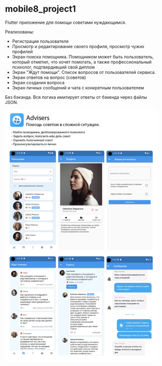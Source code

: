 # mobile8_project1

Flutter приложение для помощи советами нуждающимся.

Реализованы:
- Регистрация пользователя
- Просмотр и редактирование своего профиля, просмотр чужих профилей
- Экран поиска помощника. Помощником может быть пользователь, который отметил, что хочет помогать, а также профессиональный психолог, подтвердивший свой диплом
- Экран "Ждут помощи". Список вопросов от пользователей сервиса. 
- Экран ответов на вопрос (советов)
- Экран создания вопроса
- Экран личных сообщений и чата с конкретным пользователем

Без бэкэнда. Вся логика имитирует ответы от бэкенда через файлы JSON.

<img src="https://github.com/itgirlschool/mobile8_project1/blob/master/assets/Advisers.png">
